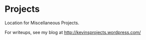 Projects
========

Location for Miscellaneous Projects.

For writeups, see my blog at http://kevinsprojects.wordpress.com/
